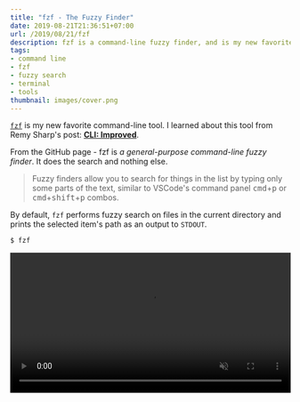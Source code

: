 ```yaml
---
title: "fzf - The Fuzzy Finder"
date: 2019-08-21T21:36:51+07:00
url: /2019/08/21/fzf
description: fzf is a command-line fuzzy finder, and is my new favorite thing.
tags:
- command line
- fzf
- fuzzy search
- terminal
- tools
thumbnail: images/cover.png
---
```


[`fzf`](https://github.com/junegunn/fzf) is my new favorite command-line tool.
I learned about this tool from Remy Sharp's post: [**CLI: Improved**](https://remysharp.com/2018/08/23/cli-improved).

From the GitHub page - fzf is *a general-purpose command-line fuzzy finder*.
It does the search and nothing else.

> Fuzzy finders allow you to search for things in the list by typing only some parts of the text, similar to VSCode's command panel <kbd>cmd</kbd>+<kbd>p</kbd> or <kbd>cmd</kbd>+<kbd>shift</kbd>+<kbd>p</kbd> combos.

By default, `fzf` performs fuzzy search on files in the current directory
and prints the selected item's path as an output to `STDOUT`.

```sh
$ fzf
```

<video src="images/default-2.mp4" width="100%" autoplay muted controls>

We can use this output with other tasks. For example, open the file in a code editor

```sh
$ vim $(fzf)
```

<video src="images/vim.mp4" width="100%" autoplay muted controls>

or combine with `cat` or `bat` to display the file preview as shown in @rem's post.

```sh
$ fzf --preview 'bat --color "always" {}'
```

<video src="images/preview.mp4" width="100%" autoplay muted controls>

Check out the [wiki page](https://github.com/junegunn/fzf/wiki/examples) for more advanced examples and use cases like with command history,
running processes, git history, etc.

## Fast

Not only fzf is super simple, it's also super fast. It's *crazy fast*.

Even with a big list (`node_modules/` folder is included),
fzf is still very fast. It can do the search without waiting for file indexing to be finished.

<video src="images/big-folder.mp4" width="100%" autoplay muted controls>

## Example Use Case: `git diff`

Let's look at a bit more complex example.

I use `$ git diff` command a lot in a day.
It displays the diffs of all files changed at once in order.
Sometimes it hard to find the file I want to see the diff
when there are many files changed.

I can use `fzf` to filter through the files
and check the diff of 1 file at a time in the preview panel.

<video src="images/git-diff.mp4" width="100%" autoplay muted controls>

The command I use is:

```sh
$ git status -s \
	| fzf --no-sort --reverse \
	--preview 'git diff --color=always {+2} | diff-so-fancy' \
	--bind=ctrl-j:preview-down --bind=ctrl-k:preview-up \
	--preview-window=right:60%:wrap
```

Let's break it down:

1. `git status -s` prints git status in short format - only status and file name separated by a space.
2. Then pipe the output to `fzf`.
3. `--no-sort --reverse`: disable sorting (no need here), use reverse layout to display the list from the top.
4. `--preview 'git diff --color=always {+2} | diff-so-fancy`: display file preview using `git diff` command with [`diff-so-fancy`](https://github.com/so-fancy/diff-so-fancy).
The `{+2}` part is to tell fzf to split selected line (which is the output from `git status -s`) with a space, and take the 2nd part which is the file name to use with `git diff`.
5. `--bind=ctrl-j:preview-down --bind=ctrl-k:preview-up`: bind 2 keys <kdb>ctrl-j</kbd> and <kbd>ctrl-k</kbd> to scroll down and up in the preview panel without using the mouse.
6. `--preview-window=right:60%:wrap`: set the layout for preview window to display at the right side of the screen, take 60% of the screen space, and wrap the text if it is too long.

I create an alias `gd` for this long command in my `.zshrc` profile.

```sh
# ~/.aliases
alias gd="git status -s | fzf ..."
```

(Check out [forgit](https://github.com/wfxr/forgit) plugin of fzf for more integrations with git)

---

I only touch the surface but already have a lot of joy trying fzf.
To me, it's like when [`z`](https://github.com/rupa/z) makes `cd` fun again.

### Installation

fzf can be installed via Homebrew on macOS.

```sh
$ brew install fzf
```

It is also available as a [Vim plugin](https://github.com/junegunn/fzf/blob/master/README-VIM.md).
I haven't try it myself yet but curious to see how it compares to my [`CtrlP + ag`](https://armno.in.th/2015/02/26/setting-up-vim-part-2/#ctrlp-the-silver-searcher) set up.
